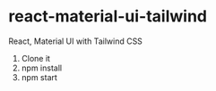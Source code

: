 # react-material-ui-tailwind
React, Material UI with Tailwind CSS

1. Clone it
2. npm install
3. npm start